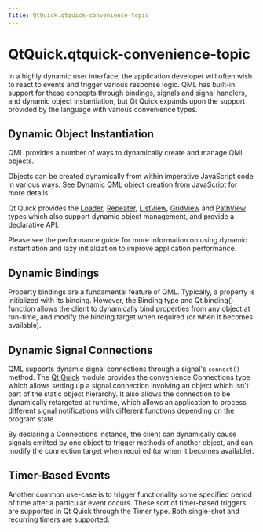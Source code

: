 ```yaml
---
Title: QtQuick.qtquick-convenience-topic
---
```


# QtQuick.qtquick-convenience-topic

<span class="subtitle"></span>
<!-- $$$qtquick-convenience-topic.html-description -->
<p>In a highly dynamic user interface, the application developer will often wish to react to events and trigger various response logic. QML has built-in support for these concepts through bindings, signals and signal handlers, and dynamic object instantiation, but Qt Quick expands upon the support provided by the language with various convenience types.</p>
<h2 id="dynamic-object-instantiation">Dynamic Object Instantiation</h2>
<p>QML provides a number of ways to dynamically create and manage QML objects.</p>
<p>Objects can be created dynamically from within imperative JavaScript code in various ways. See Dynamic QML object creation from JavaScript for more details.</p>
<p>Qt Quick provides the <a href="QtQuick.Loader.md">Loader</a>, <a href="QtQuick.Repeater.md">Repeater</a>, <a href="QtQuick.ListView.md">ListView</a>, <a href="https://developer.ubuntu.comapps/qml/sdk-15.04.1/QtQuick.draganddrop/#gridview">GridView</a> and <a href="QtQuick.PathView.md">PathView</a> types which also support dynamic object management, and provide a declarative API.</p>
<p>Please see the performance guide for more information on using dynamic instantiation and lazy initialization to improve application performance.</p>
<h2 id="dynamic-bindings">Dynamic Bindings</h2>
<p>Property bindings are a fundamental feature of QML. Typically, a property is initialized with its binding. However, the Binding type and Qt.binding() function allows the client to dynamically bind properties from any object at run-time, and modify the binding target when required (or when it becomes available).</p>
<h2 id="dynamic-signal-connections">Dynamic Signal Connections</h2>
<p>QML supports dynamic signal connections through a signal's <code>connect()</code> method. The <a href="QtQuick.qtquick-index.md">Qt Quick</a> module provides the convenience Connections type which allows setting up a signal connection involving an object which isn't part of the static object hierarchy. It also allows the connection to be dynamically retargeted at runtime, which allows an application to process different signal notifications with different functions depending on the program state.</p>
<p>By declaring a Connections instance, the client can dynamically cause signals emitted by one object to trigger methods of another object, and can modify the connection target when required (or when it becomes available).</p>
<h2 id="timer-based-events">Timer-Based Events</h2>
<p>Another common use-case is to trigger functionality some specified period of time after a particular event occurs. These sort of timer-based triggers are supported in Qt Quick through the Timer type. Both single-shot and recurring timers are supported.</p>
<!-- @@@qtquick-convenience-topic.html -->
